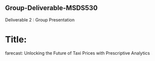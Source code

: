 ## Group-Deliverable-MSDS530
Deliverable 2 : Group Presentation

# Title: 
farecast: Unlocking the Future of Taxi Prices with Prescriptive Analytics

